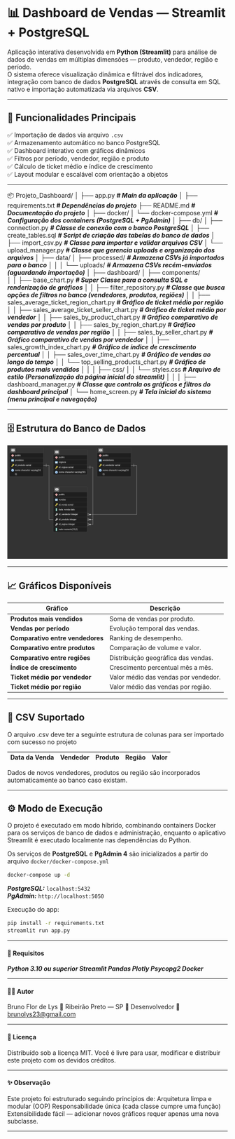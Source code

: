 # 📊 Dashboard de Vendas — Streamlit + PostgreSQL

Aplicação interativa desenvolvida em **Python (Streamlit)** para análise de dados de vendas em múltiplas dimensões — produto, vendedor, região e período.  
O sistema oferece visualização dinâmica e filtrável dos indicadores, integração com banco de dados **PostgreSQL** através de consulta em SQL nativo e importação automatizada via arquivos **CSV**.

---

## 🚀 Funcionalidades Principais

✅ Importação de dados via arquivo `.csv`  
✅ Armazenamento automático no banco PostgreSQL  
✅ Dashboard interativo com gráficos dinâmicos  
✅ Filtros por período, vendedor, região e produto  
✅ Cálculo de ticket médio e índice de crescimento  
✅ Layout modular e escalável com orientação a objetos  

---

📦 Projeto_Dashboard/
│
├── app.py                                ***# Main da aplicação***
│
├── requirements.txt                       ***# Dependências do projeto***
├── README.md                              ***# Documentação do projeto***
│
├── docker/
│   └── docker-compose.yml                 ***# Configuração dos containers (PostgreSQL + PgAdmin)***
│
├── db/
│   ├── connection.py                     ***# Classe de conexão com o banco PostgreSQL***
│   ├── create_tables.sql                 ***# Script de criação das tabelas do banco de dados***
│   ├── import_csv.py                     ***# Classe para importar e validar arquivos CSV***
│   └── upload_manager.py                 ***# Classe que gerencia uploads e organização dos arquivos***
│
├── data/
│   ├── processed/                        ***# Armazena CSVs já importados para o banco***
│   │
│   └── uploads/                          ***# Armazena CSVs recém-enviados (aguardando importação)***
│
├── dashboard/
│   ├── components/                       
│   │   ├── base_chart.py                           ***# Super Classe para a consulta SQL e renderização de gráficos***
│   │   ├── filter_repository.py                   ***# Classe que busca opções de filtros no banco (vendedores, produtos, regiões)***
│   │   ├── sales_average_ticket_region_chart.py    ***# Gráfico de ticket médio por região***
│   │   ├── sales_average_ticket_seller_chart.py   ***# Gráfico de ticket médio por vendedor***
│   │   ├── sales_by_product_chart.py     ***# Gráfico comparativo de vendas por produto***
│   │   ├── sales_by_region_chart.py      ***# Gráfico comparativo de vendas por região***
│   │   ├── sales_by_seller_chart.py      ***# Gráfico comparativo de vendas por vendedor***
│   │   ├── sales_growth_index_chart.py   ***# Gráfico de índice de crescimento percentual***
│   │   ├── sales_over_time_chart.py      ***# Gráfico de vendas ao longo do tempo***
│   │   └── top_selling_products_chart.py ***# Gráfico de produtos mais vendidos***
│   │
│   ├── css/
│   │   └── styles.css                     ***# Arquivo de estilo (Personalização da página inicial do streamlit)***
│   │
│   ├── dashboard_manager.py               ***# Classe que controla os gráficos e filtros do dashboard principal***
│   └── home_screen.py                     ***# Tela inicial do sistema (menu principal e navegação)***

---
## 🗄️ Estrutura do Banco de Dados

![Diagrama do Banco de Dados](db/estrutura_banco.png)

---

## 📈 Gráficos Disponíveis

| **Gráfico** | **Descrição** |
|--------------|---------------|
| **Produtos mais vendidos** | Soma de vendas por produto. |
| **Vendas por período** | Evolução temporal das vendas. |
| **Comparativo entre vendedores** | Ranking de desempenho. |
| **Comparativo entre produtos** | Comparação de volume e valor. |
| **Comparativo entre regiões** | Distribuição geográfica das vendas. |
| **Índice de crescimento** | Crescimento percentual mês a mês. |
| **Ticket médio por vendedor** | Valor médio das vendas por vendedor. |
| **Ticket médio por região** | Valor médio das vendas por região. |

---

## 💾 CSV Suportado

O arquivo .csv deve ter a seguinte estrutura de colunas para ser importado com sucesso no projeto

| Data da Venda | Vendedor | Produto | Região | Valor |
|---------------|----------|---------|--------|-------|

Dados de novos vendedores, produtos ou região são incorporados automaticamente ao banco caso existam.

---
## ⚙️ Modo de Execução

O projeto é executado em modo híbrido, combinando containers Docker para os serviços de banco de dados e administração, enquanto o aplicativo Streamlit é executado localmente nas dependências do Python.

Os serviços de **PostgreSQL** e **PgAdmin 4** são inicializados a partir do arquivo `docker/docker-compose.yml`

```bash  
docker-compose up -d
```

***PostgreSQL:*** `localhost:5432`  
***PgAdmin:*** `http://localhost:5050`


Execução do app:
```bash 
pip install -r requirements.txt
streamlit run app.py 
```
---
#### 🧩 Requisitos

***Python 3.10 ou superior
Streamlit
Pandas
Plotly
Psycopg2
Docker***

---

#### 🧑‍💻 Autor

Bruno Flor de Lys
📍 Ribeirão Preto — SP
💼 Desenvolvedor
📧 brunolys23@gmail.com

---
#### 📜 Licença
Distribuído sob a licença MIT.
Você é livre para usar, modificar e distribuir este projeto com os devidos créditos.

---
#### ✨ Observação

Este projeto foi estruturado seguindo princípios de:
Arquitetura limpa e modular (OOP)
Responsabilidade única (cada classe cumpre uma função)
Extensibilidade fácil — adicionar novos gráficos requer apenas uma nova subclasse.

---